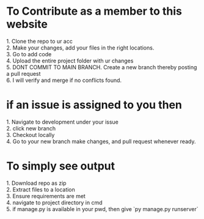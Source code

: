 <h1>To Contribute as a member to this website</h1>
1. Clone the repo to ur acc <br>
2. Make your changes, add your files in the right locations. <br>
3. Go to add code <br>
4. Upload the entire project folder with ur changes <br>
5. DONT COMMIT TO MAIN BRANCH. Create a new branch thereby posting a pull request <br>
6. I will verify and merge if no conflicts found. <br>


<h1>if an issue is assigned to you then</h1>
1. Navigate to development under your issue <br>
2. click new branch <br>
3. Checkout locally <br>
4. Go to your new branch make changes, and pull request whenever ready.<br>

<h1>To simply see output</h1>
1. Download repo as zip<br>
2. Extract files to a location<br>
3. Ensure requirements are met<br>
4. navigate to project directory in cmd<br>
5. if manage.py is available in your pwd, then give `py manage.py runserver`<br>
